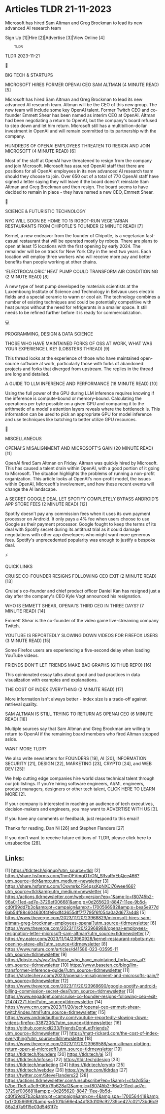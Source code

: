 # Articles TLDR 21-11-2023

Microsoft has hired Sam Altman and Greg Brockman to lead its new
advanced AI research team  

Sign Up [1]|Hire [2]|Advertise [3]|View Online [4] 

		TLDR 

TLDR 2023-11-21

📱 

BIG TECH & STARTUPS

 MICROSOFT HIRES FORMER OPENAI CEO SAM ALTMAN (4 MINUTE READ) [5] 

 Microsoft has hired Sam Altman and Greg Brockman to lead its new
advanced AI research team. Altman will be the CEO of this new group.
The new team will include some key OpenAI talent. Former Twitch CEO
and co-founder Emmett Shear has been named as interim CEO at OpenAI.
Altman had been negotiating a return to OpenAI, but the company's
board refused to step down and let him return. Microsoft still has a
multibillion-dollar investment in OpenAI and will remain committed to
its partnership with the company. 

 HUNDREDS OF OPENAI EMPLOYEES THREATEN TO RESIGN AND JOIN MICROSOFT (4
MINUTE READ) [6] 

 Most of the staff at OpenAI have threatened to resign from the
company and join Microsoft. Microsoft has assured OpenAI staff that
there are positions for all OpenAI employees in its new advanced AI
research team should they choose to join. Over 650 out of a total of
770 OpenAI staff have signed a letter saying they will leave if the
board doesn't reinstate Sam Altman and Greg Brockman and then resign.
The board seems to have decided to remain in place - they have named a
new CEO, Emmett Shear. 

🚀 

SCIENCE & FUTURISTIC TECHNOLOGY

 NYC WILL SOON BE HOME TO 15 ROBOT-RUN VEGETARIAN RESTAURANTS FROM
CHIPOTLE’S FOUNDER (2 MINUTE READ) [7] 

 Kernel, a new endeavor from the founder of Chipotle, is a vegetarian
fast-casual restaurant that will be operated mostly by robots. There
are plans to open at least 15 locations with the first opening by
early 2024. The remainder will be on track for New York City in the
next two years. Each location will employ three workers who will
receive more pay and better benefits than people working at other
chains. 

 ‘ELECTROCALORIC’ HEAT PUMP COULD TRANSFORM AIR CONDITIONING (2
MINUTE READ) [8] 

 A new type of heat pump developed by materials scientists at the
Luxembourg Institute of Science and Technology in Belvaux uses
electric fields and a special ceramic to warm or cool air. The
technology combines a number of existing techniques and could be
potentially competitive with heat pumps without the need for
refrigerants in a smaller space. It still needs to be refined further
before it is ready for commercialization. 

💻 

PROGRAMMING, DESIGN & DATA SCIENCE

 THOSE WHO HAVE MAINTAINED FORKS OF OSS AT WORK, WHAT WAS YOUR
EXPERIENCE LIKE? (LOBSTERS THREAD) [9] 

 This thread looks at the experience of those who have maintained
open-source software at work, particularly those with forks of
abandoned projects and forks that diverged from upstream. The replies
in the thread are long and detailed. 

 A GUIDE TO LLM INFERENCE AND PERFORMANCE (18 MINUTE READ) [10] 

 Using the full power of the GPU during LLM inference requires knowing
if the inference is compute-bound or memory-bound. Calculating the
operations per byte possible on a given GPU and comparing it to the
arithmetic of a model's attention layers reveals where the bottleneck
is. This information can be used to pick an appropriate GPU for model
inference and use techniques like batching to better utilize GPU
resources. 

🎁 

MISCELLANEOUS

 OPENAI’S MISALIGNMENT AND MICROSOFT’S GAIN (20 MINUTE READ) [11] 

 OpenAI fired Sam Altman on Friday. Altman was quickly hired by
Microsoft. This has caused a talent drain within OpenAI, with a good
portion of it going to Microsoft. The situation highlights the
problems of running a non-profit organization. This article looks at
OpenAI's non-profit model, the issues within OpenAI, Microsoft's
involvement, and how these recent events will change the AI landscape.


 A SECRET GOOGLE DEAL LET SPOTIFY COMPLETELY BYPASS ANDROID’S APP
STORE FEES (2 MINUTE READ) [12] 

 Spotify doesn't pay any commission fees when it uses its own payment
processor on Android. It only pays a 4% fee when users choose to use
Google as their payment processor. Google fought to keep the terms of
its deal with Spotify secret during its antitrust trial as it could
damage negotiations with other app developers who might want more
generous fees. Spotify's unprecedented popularity was enough to
justify a bespoke deal. 

⚡ 

QUICK LINKS

 CRUISE CO-FOUNDER RESIGNS FOLLOWING CEO EXIT (2 MINUTE READ) [13] 

 Cruise's co-founder and chief product officer Daniel Kan has resigned
just a day after the company's CEO Kyle Vogt announced his
resignation. 

 WHO IS EMMETT SHEAR, OPENAI’S THIRD CEO IN THREE DAYS? (7 MINUTE
READ) [14] 

 Emmett Shear is the co-founder of the video game live-streaming
company Twitch. 

 YOUTUBE IS REPORTEDLY SLOWING DOWN VIDEOS FOR FIREFOX USERS (3 MINUTE
READ) [15] 

 Some Firefox users are experiencing a five-second delay when loading
YouTube videos. 

 FRIENDS DON'T LET FRIENDS MAKE BAD GRAPHS (GITHUB REPO) [16] 

 This opinionated essay talks about good and bad practices in data
visualization with examples and explanations. 

 THE COST OF INDEX EVERYTHING (2 MINUTE READ) [17] 

 More information isn't always better - index size is a trade-off
against retrieval quality. 

 SAM ALTMAN IS STILL TRYING TO RETURN AS OPENAI CEO (6 MINUTE READ)
[18] 

 Multiple sources say that Sam Altman and Greg Brockman are willing to
return to OpenAI if the remaining board members who fired Altman
stepped aside. 

WANT MORE TLDR?

We also write newsletters for FOUNDERS [19], AI [20], INFORMATION
SECURITY [21], DESIGN [22], MARKETING [23], CRYPTO [24], and WEB DEV
[25]!

 We help cutting edge companies hire world class technical talent
through our job listings. If you're hiring software engineers, AI/ML
engineers, product managers, designers or other tech talent, CLICK
HERE TO LEARN MORE [2]. 

If your company is interested in reaching an audience of tech
executives, decision-makers and engineers, you may want to ADVERTISE
WITH US [3]. 

If you have any comments or feedback, just respond to this email! 

Thanks for reading, 
Dan Ni [26] and Stephen Flanders [27] 

If you don't want to receive future editions of TLDR, please click
here to unsubscribe [28]. 

 

Links:
------
[1] https://tldr.tech/signup?utm_source=tldr
[2] https://share.hsforms.com/1hmOFVmqOTrON_SRvaRqEbQee466?utm_source=tldr&amp;utm_medium=newsletter
[3] https://share.hsforms.com/1OxvmrkcFS4qsxKpNXCi76wee466?utm_source=tldr&amp;utm_medium=newsletter
[4] https://actions.tldrnewsletter.com/web-version?ep=1&amp;lc=f80745b2-96a0-11ed-ad7e-3729ef006681&amp;p=0d265620-8847-11ee-9b5d-cd0f69dd7b3c&amp;pt=campaign&amp;t=1700566982&amp;s=bea5e977d6ab54f88c604630f4fe9cdf43655dff7f7795f6f054a0a2d677a4d8
[5] https://www.theverge.com/2023/11/20/23968829/microsoft-hires-sam-altman-greg-brockman-employees-openai?utm_source=tldrnewsletter
[6] https://www.theverge.com/2023/11/20/23968988/openai-employees-resignation-letter-microsoft-sam-altman?utm_source=tldrnewsletter
[7] https://ny.eater.com/2023/11/14/23960928/kernel-restaurant-robots-nyc-opening-steve-ells?utm_source=tldrnewsletter
[8] https://www.nature.com/articles/d41586-023-03595-1?utm_source=tldrnewsletter
[9] https://lobste.rs/s/yav1ky/those_who_have_maintained_forks_oss_at?utm_source=tldrnewsletter
[10] https://www.baseten.co/blog/llm-transformer-inference-guide/?utm_source=tldrnewsletter
[11] https://stratechery.com/2023/openais-misalignment-and-microsofts-gain/?utm_source=tldrnewsletter
[12] https://www.theverge.com/2023/11/20/23969690/google-spotify-android-billing-commission-secret-deal?utm_source=tldrnewsletter
[13] https://www.engadget.com/cruise-co-founder-resigns-following-ceo-exit-214747271.html?utm_source=tldrnewsletter
[14] https://www.cnn.com/2023/11/20/tech/openai-ceo-emmett-shear-twitch/index.html?utm_source=tldrnewsletter
[15] https://www.androidauthority.com/youtube-reportedly-slowing-down-videos-firefox-3387206/?utm_source=tldrnewsletter
[16] https://github.com/cxli233/FriendsDontLetFriends?utm_source=tldrnewsletter
[17] https://matt-rickard.com/the-cost-of-index-everything?utm_source=tldrnewsletter
[18] https://www.theverge.com/2023/11/20/23969586/sam-altman-plotting-return-open-ai-microsoft?utm_source=tldrnewsletter
[19] https://tldr.tech/founders
[20] https://tldr.tech/ai
[21] https://tldr.tech/infosec
[22] https://tldr.tech/design
[23] https://tldr.tech/marketing
[24] https://tldr.tech/crypto
[25] https://tldr.tech/webdev
[26] https://twitter.com/tldrdan
[27] https://twitter.com/SteveFlanders22
[28] https://actions.tldrnewsletter.com/unsubscribe?ep=1&amp;l=cfa2d55a-b7be-11e8-a3c9-06b79b628af2&amp;lc=f80745b2-96a0-11ed-ad7e-3729ef006681&amp;p=0d265620-8847-11ee-9b5d-cd0f69dd7b3c&amp;pt=campaign&amp;pv=4&amp;spa=1700564418&amp;t=1700566982&amp;s=5101b566e4a4df83d109c92739ce427c02173bd6c986a2d7a9f15e03d5461f7c